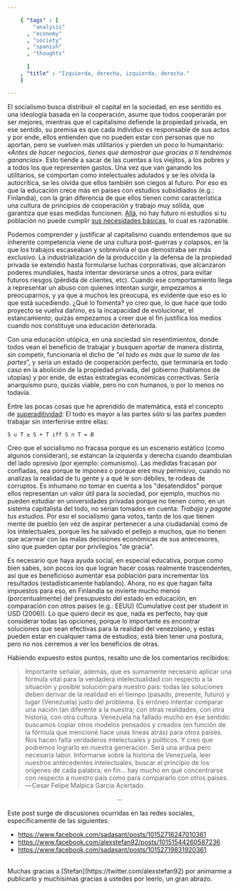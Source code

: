 ```yaml
--- 

    { "tags" : [
        "analysis"
      , "economy"
      , "society"
      , "spanish"
      , "thoughts"
 
      ]
    , "title" : "Izquierda, derecha, izquierda, derecha."
    }

--- 
```


El socialismo busca distribuir el capital en la sociedad, en ese
sentido es una ideología basada en la cooperación, asume que todos
cooperarán por ser mejores, mientras que el capitalismo defiende la
propiedad privada, en ese sentido, su premisa es que cada individuo es
responsable de sus actos y por ende, ellos entienden que no pueden
estar con personas que no aportan, pero se vuelven más utilitarios y
pierden un poco lo humanitario: _«Antes de hacer negocios, tienes que
demostrar que gracias a ti tendremos ganancias»_. Esto tiende a sacar
de las cuentas a los viejitos, a los pobres y a todos los que
representen gastos. Una vez que van ganando los utilitarios, se
comportan como intelectuales adulados y se les olvida la autocrítica,
se les olvida que ellos también son ciegos al futuro. Por eso es que
la educación crece más en países con estudios subsidiados (e.g.:
Finlandia), con la grán diferencia de que ellos tienen como
característica una cultura de principios de cooperación y trabajo muy
sólida, que garantiza que esas medidas funcionen.
[Allá](https://bitbucket.org/sadasant/grimoire/src/master/education/edu-2013-03-31.mkd),
no hay futuro ni estudios si tu población no puede cumplir [sus
necesidades básicas](http://es.wikipedia.org/wiki/Pir%C3%A1mide_de_Maslow),
lo cual es razonable.

Podemos comprender y justificar al capitalismo cuando entendemos que
su inherente competencia viene de una cultura post-guerras y colapsos,
en la que los trabajos escaseaban y sobrevivía el que demostraba ser
más exclusivo. La industrialización de la producción y la defensa de
la propiedad privada se extendió hasta formularse luchas corporativas,
que alcanzaron poderes mundiales, hasta intentar devorarse unos a
otros, para evitar futuros riesgos (pérdida de clientes, etc). Cuando
ese comportamiento llega a representar un abuso con quienes intentan
surgir, empezamos a preocuparnos, y ya que a muchos les preocupa, es
evidente que eso es lo que está sucediendo. ¿Qué lo fomenta? yo creo
que, lo que hace que todo proyecto se vuelva dañino, es la incapacidad
de evolucionar, el estancamiento; quizás empezamos a creer que el fin
justifica los medios cuando nos constituye una educación deteriorada.

Con una educación utópica, en una sociedad sin resentimientos, donde
todos vean el beneficio de trabajar y busquen aportar de manera
distinta, sin competir, funcionaría el dicho de “_el todo es más que
la suma de las partes_”, y sería un estado de cooperación perfecto,
que terminaría en todo caso en la abolición de la propiedad privada,
del gobierno (hablamos de utopías) y por ende, de estas estrategias
económicas correctivas. Sería anarquismo puro, quizás viable, pero no
con humanos, o por lo menos no todavía.

Entre las pocas cosas que he aprendido de matemática, está el concepto
de [superaditividad](http://en.wikipedia.org/wiki/Cooperative_game#Superadditivity):
El todo es mayor a las partes sólo si las partes pueden trabajar sin
interferirse entre ellas:

    S ∪ T ≥ S + T iff S ∩ T = Ø


Creo que el socialismo no fracasa porque es un escenario estático
(como algunos consideran), se estancan la izquierda y derecha cuando
deambulan del lado opresivo (por ejemplo: comunismo). Las medidas
fracasan por confiadas, sea porque te impones o porque eres muy
permisivo, cuando no analizas la realidad de tu gente y a qué le son
débiles, te rodeas de corruptos. Es inhumano no tomar en cuenta a los
"desatendidos" porque ellos representan un valor útil para la
sociedad, por ejemplo, muchos no pueden estudiar en universidades
privadas porque no tienen como, en un sistema capitalista del todo, no
serían tomados en cuenta: _Trabaja y pagate tus estudios_. Por eso el
socialismo gana votos, tanto de los que tienen mente de pueblo (en vez
de aspirar pertenecer a una ciudadanía) como de los intelectuales,
porque les ha salvado el pellejo a muchos, que no tienen que acarrear
con las malas decisiones económicas de sus antecesores, sino que
pueden optar por privilegios "de gracia".

Es necesario que haya ayuda social, en especial educativa, porque como
bien sabes, son pocos los que logran hacer cosas realmente
trascendentes, así que es beneficioso aumentar esa población para
incrementar los resultados (estadísticamente hablando). Ahora, no es
que hagan falta impuestos para eso, en Finlandia se invierte mucho
menos (porcentualmente) del presupuesto del estado en educación, en
comparación con otros países (e.g.: EEUU) (Cumulative cost per student
in USD (2006)). Lo que quiero decir es que, nada es perfecto, hay que
considerar todas las opciones, porque lo importante es encontrar
soluciones que sean efectivas para la realidad del venezolano, y estas
pueden estar en cualquier rama de estudios; está bien tener una
postura, pero no nos cerremos a ver los beneficios de otras.

Habiendo expuesto estos puntos, resalto uno de los comentarios
recibidos:

>   Importante señalar, además, que es sumamente necesario aplicar una
    fórmula vital para la verdadera intelectualidad con respecto a la
    situación y posible solución para nuestro país: todas las
    soluciones deben derivar de la realidad en el tiempo (pasado,
    presente, futuro) y lugar (Venezuela) justo del problema. Es
    erróneo intentar comparar una nación tan diferente a la nuestra;
    con otras realidades, con otra historia, con otra cultura.
    Venezuela ha fallado mucho en ése sentido: buscamos copiar otros
    modelos pensados y creados (en función de la fórmula que mencioné
    hace unas líneas atrás) para otros países. Nos hacen falta
    verdaderos intelectuales y políticos. Y creo que podremos lograrlo
    en nuestra generación. Será una ardua pero necesaria labor.
    Informarse sobre la historia de Venezuela, leer nuestros
    antecedentes intelectuales, buscar el principio de los orígenes de
    cada palabra; en fin... hay mucho en qué concentrarse con respecto
    a nuestro país como para compararlo con otros países.  
    — Cesar Felipe Malpica Garcia Acertado.

<div style="text-align:center">
∙∙∙
</div>

Este post surge de discusiones ocurridas en las redes sociales,
específicamente de las siguientes:

-   <https://www.facebook.com/sadasant/posts/10152716247010361>
-   <https://www.facebook.com/alexstefan92/posts/10151544260587236>
-   <https://www.facebook.com/sadasant/posts/10152719831920361>

<br>
Muchas gracias a [Stefan](https://twitter.com/alexstefan92) por
animarme a publicarlo y muchísimas gracias a ustedes por leerlo, un
gran abrazo.

